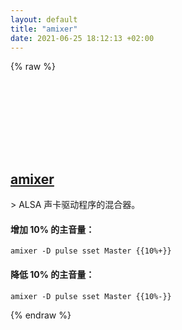 ```yaml
---
layout: default
title: "amixer"
date: 2021-06-25 18:12:13 +02:00
---
```

{% raw %}
<h2 id="amixer">
  <a href="/zh/linux/amixer.html">amixer</a> <a href="#amixer"><svg class="icon">
    <use href="/assets/images/unicode_sprite.svg#link" />
  </svg></a>
</h2>
> ALSA 声卡驱动程序的混合器。

#### 增加 10% 的主音量：
```shell
amixer -D pulse sset Master {{10%+}}
```
#### 降低 10% 的主音量：
```shell
amixer -D pulse sset Master {{10%-}}
```
{% endraw %}